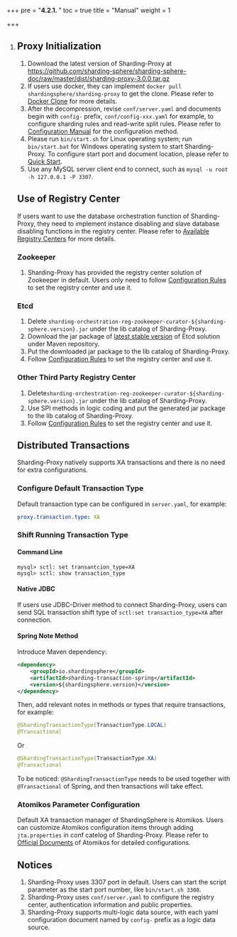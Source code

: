 +++
pre = "<b>4.2.1. </b>"
toc = true
title = "Manual"
weight = 1

+++

1. ## Proxy Initialization

   1. Download the latest version of Sharding-Proxy at <https://github.com/sharding-sphere/sharding-sphere-doc/raw/master/dist/sharding-proxy-3.0.0.tar.gz>
   2. If users use docker, they can implement `docker pull shardingsphere/sharding-proxy` to get the clone. Please refer to [Docker Clone](https://shardingsphere.apache.org/document/current/cn/manual/sharding-proxy/docker/) for more details.
   3. After the decompression, revise `conf/server.yaml` and documents begin with `config-` prefix, `conf/config-xxx.yaml` for example, to configure sharding rules and read-write split rules. Please refer to [Configuration Manual](https://shardingsphere.apache.org/document/current/cn/manual/sharding-proxy/configuration/) for the configuration method.
   4. Please run `bin/start.sh` for Linux operating system; run `bin/start.bat` for Windows operating system to start Sharding-Proxy. To configure start port and document location, please refer to [Quick Start](https://shardingsphere.apache.org/document/current/cn/quick-start/sharding-proxy-quick-start/).
   5. Use any MySQL server client end to connect, such as `mysql -u root -h 127.0.0.1 -P 3307`.

   ## Use of Registry Center

   If users want to use the database orchestration function of Sharding-Proxy, they need to implement instance disabling and slave database disabling functions in the registry center. Please refer to [Available Registry Centers](https://shardingsphere.apache.org/document/current/en/features/orchestration/supported-registry-repo/) for more details.

   ### Zookeeper

   1. Sharding-Proxy has provided the registry center solution of Zookeeper in default. Users only need to follow [Configuration Rules](https://shardingsphere.apache.org/document/current/cn/manual/sharding-proxy/configuration/) to set the registry center and use it.

   ### Etcd

   1. Delete `sharding-orchestration-reg-zookeeper-curator-${sharding-sphere.version}.jar` under the lib catalog of Sharding-Proxy.
   2. Download the jar package of [latest stable version](http://central.maven.org/maven2/io/shardingsphere/sharding-orchestration-reg-etcd/) of Etcd solution under Maven repository.
   3. Put the downloaded jar package to the lib catalog of Sharding-Proxy.
   4. Follow [Configuration Rules](https://shardingsphere.apache.org/document/current/cn/manual/sharding-proxy/configuration/) to set the registry center and use it.

   ### Other Third Party Registry Center

   1. Delete`sharding-orchestration-reg-zookeeper-curator-${sharding-sphere.version}.jar` under the lib catalog of Sharding-Proxy.
   2. Use SPI methods in logic coding and put the generated jar package to the lib catalog of Sharding-Proxy.
   3. Follow [Configuration Rules](https://shardingsphere.apache.org/document/current/cn/manual/sharding-proxy/configuration/) to set the registry center and use it.

   ## Distributed Transactions

   Sharding-Proxy natively supports XA transactions and there is no need for extra configurations.

   ### Configure Default Transaction Type

   Default transaction type can be configured in `server.yaml`, for example:

   ```yaml
   proxy.transaction.type: XA
   ```

   ### Shift Running Transaction Type

   #### Command Line

   ```shell
   mysql> sctl: set transantcion_type=XA
   mysql> sctl: show transaction_type
   ```

   #### Native JDBC

   If users use JDBC-Driver method to connect Sharding-Proxy, users can send SQL transaction shift type of `sctl:set transaction_type=XA` after connection.

   #### Spring Note Method

   Introduce Maven dependency:

   ```xml
   <dependency>
       <groupId>io.shardingsphere</groupId>
       <artifactId>sharding-transaction-spring</artifactId>
       <version>${shardingsphere.version}</version>
   </dependency>
   ```

   Then, add relevant notes in methods or types that require transactions, for example:

   ```java
   @ShardingTransactionType(TransactionType.LOCAL)
   @Transactional
   ```

   Or

   ```java
   @ShardingTransactionType(TransactionType.XA)
   @Transactional
   ```

   To be noticed: `@ShardingTransactionType` needs to be used together with `@Transactional` of Spring, and then transactions will take effect.

   ### Atomikos Parameter Configuration

   Default XA transaction manager of ShardingSphere is Atomikos. Users can customize Atomikos configuration items through adding `jta.properties` in conf catelog of Sharding-Proxy. Please refer to [Official Documents](https://www.atomikos.com/Documentation/JtaProperties) of Atomikos for detailed configurations.

   ## Notices

   1. Sharding-Proxy uses 3307 port in default. Users can start the script parameter as the start port number, like `bin/start.sh 3308`.
   2. Sharding-Proxy uses `conf/server.yaml` to configure the registry center, authentication information and public properties.
   3. Sharding-Proxy supports multi-logic data source, with each yaml configuration document named by `config-` prefix as a logic data source.
